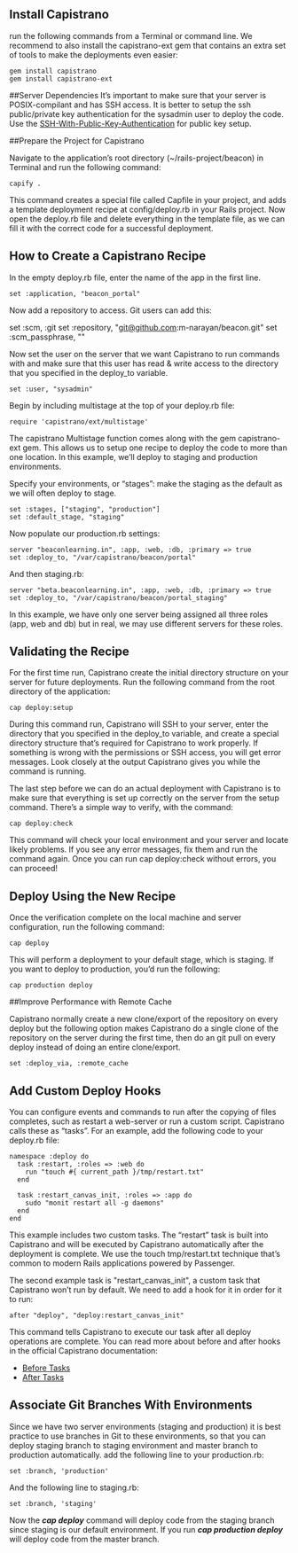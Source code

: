 ## Install Capistrano 

run the following commands from a Terminal or command line. We recommend to also install the capistrano-ext gem that contains an extra set of tools to make the deployments even easier:
```
gem install capistrano
gem install capistrano-ext
```

##Server Dependencies
It’s important to make sure that your server is POSIX-compilant and has SSH access. It is better to setup the ssh public/private key authentication for the sysadmin user to deploy the code. 
Use the [SSH-With-Public-Key-Authentication](https://github.com/m-narayan/beacon/wiki/Set-Up-SSH-With-Public-Key-Authentication) for public key setup.

##Prepare the Project for Capistrano

Navigate to the application’s root directory (~/rails-project/beacon) in Terminal and run the following command:
```
capify .
```

This command creates a special file called Capfile in your project, and adds a template deployment recipe at config/deploy.rb in your Rails project. Now open the deploy.rb file and delete everything in the template file, as we can fill it with the correct code for a successful deployment.

## How to Create a Capistrano Recipe

In the empty deploy.rb file, enter the name of the app in the first line.

```
set :application, "beacon_portal"
```

Now add a repository to access. Git users can add this:

set :scm, :git
set :repository, "git@github.com:m-narayan/beacon.git"
set :scm_passphrase, ""

Now set the user on the server that we want Capistrano to run commands with and make sure that this user has read & write access to the directory that you specified in the deploy_to variable.

```
set :user, "sysadmin"
```

Begin by including multistage at the top of your deploy.rb file:
```
require 'capistrano/ext/multistage'
```

The capistrano Multistage function comes along with the gem capistrano-ext gem. This allows us to setup one recipe to deploy the code to more than one location. In this example, we’ll deploy to staging and production environments.

Specify your environments, or “stages”: make the staging as the default  as we will often deploy to stage.
```
set :stages, ["staging", "production"]
set :default_stage, "staging"
```

Now populate our production.rb settings:
```
server "beaconlearning.in", :app, :web, :db, :primary => true
set :deploy_to, "/var/capistrano/beacon/portal"
```
And then staging.rb:
```
server "beta.beaconlearning.in", :app, :web, :db, :primary => true
set :deploy_to, "/var/capistrano/beacon/portal_staging"
```
In this example, we have only one server being assigned all three roles (app, web and db) but in real, we may use different servers for these roles.

## Validating the Recipe

For the first time run, Capistrano create the initial directory structure on your server for future deployments. Run the following command from the root directory of the application:

```
cap deploy:setup
```

During this command run, Capistrano will SSH to your server, enter the directory that you specified in the deploy_to variable, and create a special directory structure that’s required for Capistrano to work properly. If something is wrong with the permissions or SSH access, you will get error messages. Look closely at the output Capistrano gives you while the command is running.

The last step before we can do an actual deployment with Capistrano is to make sure that everything is set up correctly on the server from the setup command. There’s a simple way to verify, with the command:

```
cap deploy:check
```

This command will check your local environment and your server and locate likely problems. If you see any error messages, fix them and run the command again. Once you can run cap deploy:check without errors, you can proceed!

## Deploy Using the New Recipe

Once the verification complete on the local machine and server configuration, run the following command:

```
cap deploy
```

This will perform a deployment to your default stage, which is staging. If you want to deploy to production, you’d run the following:

```
cap production deploy
```

##Improve Performance with Remote Cache

Capistrano normally create a new clone/export of the repository on every deploy but the following option makes Capistrano do a single clone of the repository on the server during the first time, then do an git pull on every deploy instead of doing an entire clone/export.

```
set :deploy_via, :remote_cache
```

## Add Custom Deploy Hooks

You can configure events and commands to run after the copying of files completes, such as restart a web-server or run a custom script. Capistrano calls these as “tasks”. For an example, add the following code to your deploy.rb file:
```
namespace :deploy do
  task :restart, :roles => :web do
    run "touch #{ current_path }/tmp/restart.txt"
  end

  task :restart_canvas_init, :roles => :app do
    sudo "monit restart all -g daemons"
  end
end
````
This example includes two custom tasks. The “restart” task is built into Capistrano and will be executed by Capistrano automatically after the deployment is complete. We use the touch tmp/restart.txt technique that’s common to modern Rails applications powered by Passenger.

The second example task is "restart_canvas_init", a custom task that Capistrano won’t run by default. We need to add a hook for it in order for it to run:
```
after "deploy", "deploy:restart_canvas_init" 
```
This command tells Capistrano to execute our task after all deploy operations are complete. You can read more about before and after hooks in the official Capistrano documentation:
* [Before Tasks](https://github.com/capistrano/capistrano/wiki/2.x-DSL-Configuration-Tasks-Before)
* [After Tasks](https://github.com/capistrano/capistrano/wiki/2.x-DSL-Configuration-Tasks-After)

## Associate Git Branches With Environments

Since we have two server environments (staging and production) it is best practice to use branches in Git to these environments, so that you can deploy staging branch to staging environment and master branch to production automatically. add the following line to your production.rb:
```
set :branch, 'production'
```

And the following line to staging.rb:
```
set :branch, 'staging'
```
Now the **_cap deploy_** command will deploy code from the staging branch since staging is our default environment. If you run _**cap production deploy**_ will deploy code from the master branch. 


